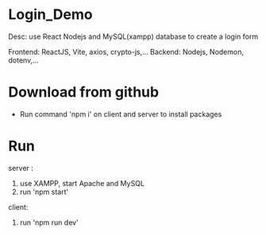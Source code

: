 ﻿# Login_Demo

Desc: use React Nodejs and MySQL(xampp) database to create a login form

Frontend: ReactJS, Vite, axios, crypto-js,...
Backend: Nodejs, Nodemon, dotenv,...

# Download from github

- Run command 'npm i' on client and server to install packages

# Run

server :

1. use XAMPP, start Apache and MySQL
2. run 'npm start'

client:

1. run 'npm run dev'
